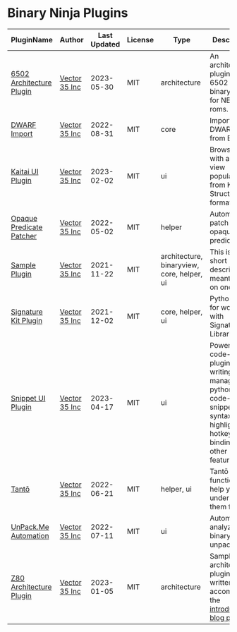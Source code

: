# Binary Ninja Plugins

| PluginName | Author | Last Updated | License | Type | Description |
|------------|--------|--------------|---------|----------|-------------|
|[6502 Architecture Plugin](https://github.com/Vector35/6502)|[Vector 35 Inc](https://github.com/Vector35)|2023-05-30|MIT|architecture|An architecture plugin for 6502 and binary view for NES roms.|
|[DWARF Import](https://github.com/Vector35/dwarf_import)|[Vector 35 Inc](https://github.com/Vector35)|2022-08-31|MIT|core|Imports DWARF Info from ELFs|
|[Kaitai UI Plugin](https://github.com/Vector35/kaitai)|[Vector 35 Inc](https://github.com/Vector35)|2023-02-02|MIT|ui|Browse hex with a tree view populated from Kaitai Struct formats.|
|[Opaque Predicate Patcher](https://github.com/Vector35/OpaquePredicatePatcher)|[Vector 35 Inc](https://github.com/Vector35)|2022-05-02|MIT|helper|Automatically patch opaque predicates|
|[Sample Plugin](https://github.com/Vector35/sample_plugin)|[Vector 35 Inc](https://github.com/Vector35)|2021-11-22|MIT|architecture, binaryview, core, helper, ui|This is a short description meant to fit on one line.|
|[Signature Kit Plugin](https://github.com/Vector35/sigkit)|[Vector 35 Inc](https://github.com/Vector35)|2021-12-02|MIT|core, helper, ui|Python tools for working with Signature Libraries|
|[Snippet UI Plugin](https://github.com/Vector35/snippets)|[Vector 35 Inc](https://github.com/Vector35)|2023-04-17|MIT|ui|Powerful code-editing plugin for writing and managing python code-snippets with syntax highlighting, hotkey binding and other features|
|[Tantō](https://github.com/Vector35/tanto)|[Vector 35 Inc](https://github.com/Vector35)|2022-06-21|MIT|helper, ui|Tantō slices functions to help you can understand them faster.|
|[UnPack.Me Automation](https://github.com/Vector35/unpacme)|[Vector 35 Inc](https://github.com/Vector35)|2022-07-11|MIT|ui|Automatically analyze a binary via unpac.me|
|[Z80 Architecture Plugin](https://github.com/Vector35/Z80)|[Vector 35 Inc](https://github.com/Vector35)|2023-01-05|MIT|architecture|Sample Z80 architecture plugin written to accompany the <a href='https://binary.ninja/2020/01/08/guide-to-architecture-plugins-part1.html'>introductory blog post</a>.|
